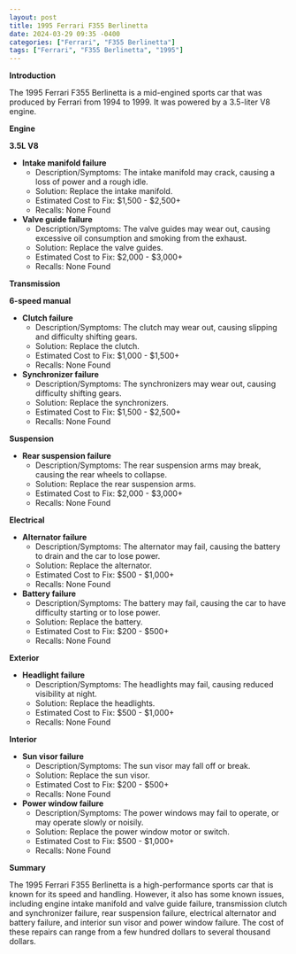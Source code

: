 ```yaml
---
layout: post
title: 1995 Ferrari F355 Berlinetta
date: 2024-03-29 09:35 -0400
categories: ["Ferrari", "F355 Berlinetta"]
tags: ["Ferrari", "F355 Berlinetta", "1995"]
---
```

**Introduction**

The 1995 Ferrari F355 Berlinetta is a mid-engined sports car that was produced by Ferrari from 1994 to 1999. It was powered by a 3.5-liter V8 engine.

**Engine**

**3.5L V8**

* **Intake manifold failure**
    * Description/Symptoms: The intake manifold may crack, causing a loss of power and a rough idle.
    * Solution: Replace the intake manifold.
    * Estimated Cost to Fix: $1,500 - $2,500+
    * Recalls: None Found
* **Valve guide failure**
    * Description/Symptoms: The valve guides may wear out, causing excessive oil consumption and smoking from the exhaust.
    * Solution: Replace the valve guides.
    * Estimated Cost to Fix: $2,000 - $3,000+
    * Recalls: None Found

**Transmission**

**6-speed manual**

* **Clutch failure**
    * Description/Symptoms: The clutch may wear out, causing slipping and difficulty shifting gears.
    * Solution: Replace the clutch.
    * Estimated Cost to Fix: $1,000 - $1,500+
    * Recalls: None Found
* **Synchronizer failure**
    * Description/Symptoms: The synchronizers may wear out, causing difficulty shifting gears.
    * Solution: Replace the synchronizers.
    * Estimated Cost to Fix: $1,500 - $2,500+
    * Recalls: None Found

**Suspension**

* **Rear suspension failure**
    * Description/Symptoms: The rear suspension arms may break, causing the rear wheels to collapse.
    * Solution: Replace the rear suspension arms.
    * Estimated Cost to Fix: $2,000 - $3,000+
    * Recalls: None Found

**Electrical**

* **Alternator failure**
    * Description/Symptoms: The alternator may fail, causing the battery to drain and the car to lose power.
    * Solution: Replace the alternator.
    * Estimated Cost to Fix: $500 - $1,000+
    * Recalls: None Found
* **Battery failure**
    * Description/Symptoms: The battery may fail, causing the car to have difficulty starting or to lose power.
    * Solution: Replace the battery.
    * Estimated Cost to Fix: $200 - $500+
    * Recalls: None Found

**Exterior**

* **Headlight failure**
    * Description/Symptoms: The headlights may fail, causing reduced visibility at night.
    * Solution: Replace the headlights.
    * Estimated Cost to Fix: $500 - $1,000+
    * Recalls: None Found

**Interior**

* **Sun visor failure**
    * Description/Symptoms: The sun visor may fall off or break.
    * Solution: Replace the sun visor.
    * Estimated Cost to Fix: $200 - $500+
    * Recalls: None Found
* **Power window failure**
    * Description/Symptoms: The power windows may fail to operate, or may operate slowly or noisily.
    * Solution: Replace the power window motor or switch.
    * Estimated Cost to Fix: $500 - $1,000+
    * Recalls: None Found

**Summary**

The 1995 Ferrari F355 Berlinetta is a high-performance sports car that is known for its speed and handling. However, it also has some known issues, including engine intake manifold and valve guide failure, transmission clutch and synchronizer failure, rear suspension failure, electrical alternator and battery failure, and interior sun visor and power window failure. The cost of these repairs can range from a few hundred dollars to several thousand dollars.
